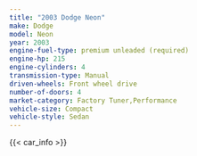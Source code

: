 ```yaml
---
title: "2003 Dodge Neon"
make: Dodge
model: Neon
year: 2003
engine-fuel-type: premium unleaded (required)
engine-hp: 215
engine-cylinders: 4
transmission-type: Manual
driven-wheels: Front wheel drive
number-of-doors: 4
market-category: Factory Tuner,Performance
vehicle-size: Compact
vehicle-style: Sedan
---
```


{{< car_info >}}
